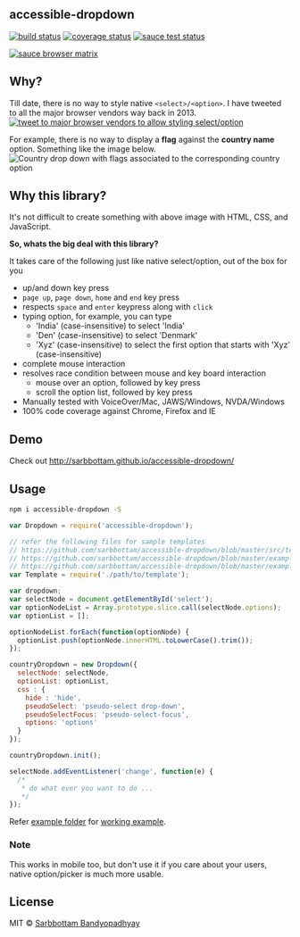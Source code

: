 accessible-dropdown
---

[![build status](https://travis-ci.org/sarbbottam/accessible-dropdown.svg?branch=master)](https://travis-ci.org/sarbbottam/accessible-dropdown/)
[![coverage status](https://coveralls.io/repos/sarbbottam/accessible-dropdown/badge.svg?branch=master)](https://coveralls.io/r/sarbbottam/accessible-dropdown?branch=master)
[![sauce test status](https://saucelabs.com/buildstatus/sarbbottam)](https://saucelabs.com/u/sarbbottam)

[![sauce browser matrix](https://saucelabs.com/browser-matrix/sarbbottam.svg)](https://saucelabs.com/u/sarbbottam)

## Why?

Till date, there is no way to style native `<select>/<option>`.
I have tweeted to all the major browser vendors way back in 2013.
[![tweet to major browser vendors to allow styling select/option](http://i.imgur.com/Swn4hIv.png)](https://twitter.com/sarbbottam/status/357940658482331650)

For example, there is no way to display a **flag** against the **country name** option. Something like the image below.
![Country drop down with flags associated to the corresponding country option](http://i.imgur.com/iopqi1Z.png)

## Why this library?

It's not difficult to create something with above image with HTML, CSS, and JavaScript.

__So, whats the big deal with this library?__

It takes care of the following just like native select/option, out of the box for you
* up/and down key press
* `page up`, `page down`, `home` and `end` key press
* respects `space` and `enter` keypress along with `click`
* typing option, for example, you can type
  * 'India' (case-insensitive) to select 'India'
  * 'Den' (case-insensitive) to select 'Denmark'
  * 'Xyz' (case-insensitive) to select the first option that starts with 'Xyz' (case-insensitive)
* complete mouse interaction
* resolves race condition between mouse and key board interaction
  * mouse over an option, followed by key press
  * scroll the option list, followed by key press
* Manually tested with VoiceOver/Mac, JAWS/Windows, NVDA/Windows
* 100% code coverage against Chrome, Firefox and IE

## Demo

Check out http://sarbbottam.github.io/accessible-dropdown/

## Usage

```sh
npm i accessible-dropdown -S
```

```js
var Dropdown = require('accessible-dropdown');

// refer the following files for sample templates
// https://github.com/sarbbottam/accessible-dropdown/blob/master/src/template.js
// https://github.com/sarbbottam/accessible-dropdown/blob/master/example/template-with-flag.js
// https://github.com/sarbbottam/accessible-dropdown/blob/master/example/template-with-flag-composite.js
var Template = require('./path/to/template');

var dropdown;
var selectNode = document.getElementById('select');
var optionNodeList = Array.prototype.slice.call(selectNode.options);
var optionList = [];

optionNodeList.forEach(function(optionNode) {
  optionList.push(optionNode.innerHTML.toLowerCase().trim());
});

countryDropdown = new Dropdown({
  selectNode: selectNode,
  optionList: optionList,
  css : {
    hide : 'hide',
    pseudoSelect: 'pseudo-select drop-down',
    pseudoSelectFocus: 'pseudo-select-focus',
    options: 'options'
  }
});

countryDropdown.init();

selectNode.addEventListener('change', function(e) {
  /*
   * do what ever you want to do ...
   */
});
```

Refer [example folder](https://github.com/sarbbottam/accessible-dropdown/tree/master/example) for [working example](http://sarbbottam.github.io/accessible-dropdown/).

### Note

This works in mobile too, but don't use it if you care about your users, native option/picker is much more usable.

## License

MIT © [Sarbbottam Bandyopadhyay](https://twitter.com/sarbbottam)
